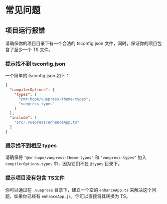 # 常见问题

## 项目运行报错

请确保你的项目目录下有一个合法的 tsconfig.json 文件，同时，保证你的项目包含了至少一个 TS 文件。

### 提示找不到 tsconfig.json

一个简单的 tsconfig.json 如下：

```json
{
  "compilerOptions": {
    "types": [
      "@mr-hope/vuepress-theme-types",
      "vuepress-types"
    ]
  },
  "include": [
    "src/.vuepress/enhanceApp.ts"
  ]
}
```

### 提示找不到相应 types

请确保将 `"@mr-hope/vuepress-theme-types"` 和 `"vuepress-types"` 加入 `compilerOptions.types` 中，因为它们不在 `@types` 目录下。

### 提示项目没有包含 TS文件

你可以通过在 `.vuepress` 目录下，建立一个空的 `enhanceApp.ts` 来解决这个问题，如果你已经有 `enhanceApp.js`，你可以直接将其转换为 TS。
